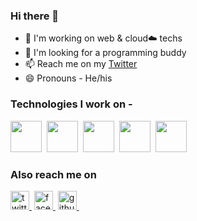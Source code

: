 ### Hi there 👋 


<!--
**sb39/sb39** is a ✨ _special_ ✨ repository because its `README.md` (this file) appears on your GitHub profile.

Here are some ideas to get you started:

- 🔭 I’m currently working on ...
- 🌱 I’m currently learning ...
- 👯 I’m looking to collaborate on ...
- 🤔 I’m looking for help with ...
- 💬 Ask me about ...
- 📫 How to reach me: ...
- 😄 Pronouns: ...
- ⚡ Fun fact: ...
-->

- 🔧 I'm working on web & cloud☁️ techs 
- 👯 I'm looking for a programming buddy
- 📫 Reach me on my [Twitter](https://twitter.com/biswas_srijeet)
- 😄 Pronouns - He/his

### Technologies I work on - 

<span><img height="50" src="https://user-images.githubusercontent.com/28492382/95008889-47a89600-063b-11eb-9f0c-e3c5df4de441.png" />&nbsp;</span>
<span><img height="50" src="https://user-images.githubusercontent.com/28492382/95008962-c6053800-063b-11eb-85ba-e57ae99bc6d3.png" />&nbsp;</span>
<span><img height="50" src="https://user-images.githubusercontent.com/28492382/95009057-9a368200-063c-11eb-85b7-3d7227fff23c.png" />&nbsp;</span>
<span><img height="50" src="https://user-images.githubusercontent.com/28492382/95009165-80e20580-063d-11eb-974d-ea328f93a78f.jpg" />&nbsp;</span>
<span><img height="50" src="https://user-images.githubusercontent.com/28492382/95009192-bab30c00-063d-11eb-9b44-c5e03e22da66.png" />&nbsp;</span>

### Also reach me on 

<a href="https://twitter.com/biswas_srijeet"><span><img height="30" alt="twitter_freepik" src="https://user-images.githubusercontent.com/28492382/95009432-abcd5900-063f-11eb-9791-ac70904e82c2.png" />&nbsp;</span></a>
<a href="https://facebook.com/srijeet.b"><span><img height="30" alt="facebook_freepik" src="https://user-images.githubusercontent.com/28492382/95009541-8260fd00-0640-11eb-9c3b-62c29152ed28.png" />&nbsp;</span></a>
<a href="https://github.com/sb39"><span><img height="30" alt="github_freepik" src="https://user-images.githubusercontent.com/28492382/95009579-bdfbc700-0640-11eb-9e35-572c62a94062.png" />&nbsp;</span></a>
